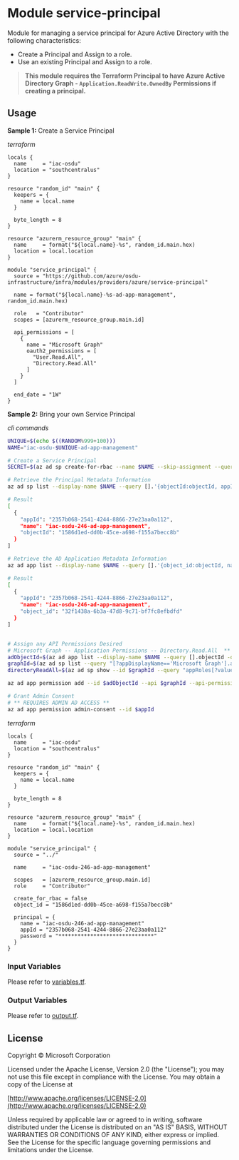 # Module service-principal

Module for managing a service principal for Azure Active Directory with the following characteristics:

- Create a Principal and Assign to a role.
- Use an existing Principal and Assign to a role.

> __This module requires the Terraform Principal to have Azure Active Directory Graph - `Application.ReadWrite.OwnedBy` Permissions if creating a principal.__


## Usage

__Sample 1:__ Create a Service Principal

_terraform_
```
locals {
  name     = "iac-osdu"
  location = "southcentralus"
}

resource "random_id" "main" {
  keepers = {
    name = local.name
  }

  byte_length = 8
}

resource "azurerm_resource_group" "main" {
  name     = format("${local.name}-%s", random_id.main.hex)
  location = local.location
}

module "service_principal" {
  source = "https://github.com/azure/osdu-infrastructure/infra/modules/providers/azure/service-principal"

  name = format("${local.name}-%s-ad-app-management", random_id.main.hex)

  role   = "Contributor"
  scopes = [azurerm_resource_group.main.id]

  api_permissions = [
    {
      name = "Microsoft Graph"
      oauth2_permissions = [
        "User.Read.All",
        "Directory.Read.All"
      ]
    }
  ]

  end_date = "1W"
}
```


__Sample 2:__ Bring your own Service Principal

_cli commands_
```bash
UNIQUE=$(echo $((RANDOM%999+100)))
NAME="iac-osdu-$UNIQUE-ad-app-management"

# Create a Service Principal
SECRET=$(az ad sp create-for-rbac --name $NAME --skip-assignment --query password -otsv)

# Retrieve the Principal Metadata Information
az ad sp list --display-name $NAME --query [].'{objectId:objectId, appId:appId, name:displayName}' -ojson

# Result
[
  {
    "appId": "2357b068-2541-4244-8866-27e23aa0a112",
    "name": "iac-osdu-246-ad-app-management",
    "objectId": "1586d1ed-dd0b-45ce-a698-f155a7becc8b"
  }
]

# Retrieve the AD Application Metadata Information
az ad app list --display-name $NAME --query [].'{object_id:objectId, name:displayName, appId:appId}' -ojson

# Result
[
  {
    "appId": "2357b068-2541-4244-8866-27e23aa0a112",
    "name": "iac-osdu-246-ad-app-management",
    "object_id": "32f1438a-6b3a-47d8-9c71-bf7fc8efbdfd"
  }
]


# Assign any API Permissions Desired
# Microsoft Graph -- Application Permissions -- Directory.Read.All  ** GRANT ADMIN-CONSENT
adObjectId=$(az ad app list --display-name $NAME --query [].objectId -otsv)
graphId=$(az ad sp list --query "[?appDisplayName=='Microsoft Graph'].appId | [0]" --all -otsv)
directoryReadAll=$(az ad sp show --id $graphId --query "appRoles[?value=='Directory.Read.All'].id | [0]" -otsv)=Role

az ad app permission add --id $adObjectId --api $graphId --api-permissions $directoryReadAll

# Grant Admin Consent
# ** REQUIRES ADMIN AD ACCESS **
az ad app permission admin-consent --id $appId 
```

_terraform_
```hcl
locals {
  name     = "iac-osdu"
  location = "southcentralus"
}

resource "random_id" "main" {
  keepers = {
    name = local.name
  }

  byte_length = 8
}

resource "azurerm_resource_group" "main" {
  name     = format("${local.name}-%s", random_id.main.hex)
  location = local.location
}

module "service_principal" {
  source = "../"

  name     = "iac-osdu-246-ad-app-management"
  
  scopes   = [azurerm_resource_group.main.id]
  role     = "Contributor"

  create_for_rbac = false
  object_id = "1586d1ed-dd0b-45ce-a698-f155a7becc8b"
  
  principal = {
    name = "iac-osdu-246-ad-app-management"
    appId = "2357b068-2541-4244-8866-27e23aa0a112"
    password = "******************************"
  }
}
```

### Input Variables

Please refer to [variables.tf](./variables.tf).

### Output Variables

Please refer to [output.tf](./output.tf).


## License
Copyright © Microsoft Corporation

Licensed under the Apache License, Version 2.0 (the "License");
you may not use this file except in compliance with the License.
You may obtain a copy of the License at 

[http://www.apache.org/licenses/LICENSE-2.0](http://www.apache.org/licenses/LICENSE-2.0)

Unless required by applicable law or agreed to in writing, software
distributed under the License is distributed on an "AS IS" BASIS,
WITHOUT WARRANTIES OR CONDITIONS OF ANY KIND, either express or implied.
See the License for the specific language governing permissions and
limitations under the License.